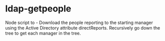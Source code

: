 # ldap-getpeople
Node script to - Download the people reporting to the starting manager using the Active Directory attribute directReports. Recursively go down the tree to get each manager in the tree.
